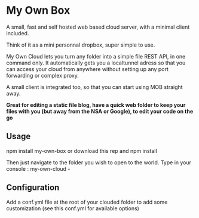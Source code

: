 My Own Box
============

A small, fast and self hosted web based cloud server, with a minimal client included.

Think of it as a mini personnal dropbox, super simple to use.

My Own Cloud lets you turn any folder into a simple file REST API, in one command only. It automatically gets you a localtunnel adress so that you can access your cloud from anywhere without setting up any port forwarding or complex proxy.

A small client is integrated too, so that you can start using MOB straight away.

**Great for editing a static file blog, have a quick web folder to keep your files with you (but away from the NSA or Google), to edit your code on the go**

## Usage

npm install my-own-box
or download this rep and 
npm install

Then just navigate to the folder you wish to open to the world. Type in your console : my-own-cloud - 

## Configuration
Add a conf.yml file at the root of your clouded folder to add some customization (see this conf.yml for available options)

